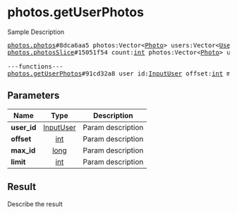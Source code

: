 # photos.getUserPhotos

Sample Description

<pre>
<a href="../constructor/photos.photos">photos.photos</a>#8dca6aa5 photos:Vector&lt;<a href="../type/Photo.md">Photo</a>&gt; users:Vector&lt;<a href="../type/User.md">User</a>&gt; = <a href="../type/photos.Photos.md">photos.Photos</a>;
<a href="../constructor/photos.photosSlice">photos.photosSlice</a>#15051f54 count:<a href="../type/int.md">int</a> photos:Vector&lt;<a href="../type/Photo.md">Photo</a>&gt; users:Vector&lt;<a href="../type/User.md">User</a>&gt; = <a href="../type/photos.Photos.md">photos.Photos</a>;

---functions---
<a href="../method/photos.getUserPhotos.md">photos.getUserPhotos</a>#91cd32a8 user_id:<a href="../type/InputUser.md">InputUser</a> offset:<a href="../type/int.md">int</a> max_id:<a href="../type/long.md">long</a> limit:<a href="../type/int.md">int</a> = <a href="../type/photos.Photos.md">photos.Photos</a>;
</pre>

## Parameters

| Name | Type | Description |
|------|:----:|-------------|
| **user_id** | [InputUser](../type/InputUser.md) | Param description |
| **offset** | [int](../type/int.md) | Param description |
| **max_id** | [long](../type/long.md) | Param description |
| **limit** | [int](../type/int.md) | Param description |

## Result

Describe the result

